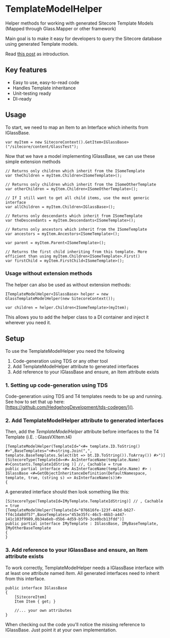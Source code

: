 # TemplateModelHelper
Helper methods for working with generated Sitecore Template Models (Mapped through Glass.Mapper or other framework)

Main goal is to make it easy for developers to query the Sitecore database using generated Template models.

Read [this post](https://sitecoreblog.marklowe.ch/2016/01/querying-generated-template-models/ "this post") as introduction.

## Key features
* Easy to use, easy-to-read code
* Handles Template inheritance
* Unit-testing ready
* DI-ready

## Usage

To start, we need to map an Item to an Interface which inherits from IGlassBase.
	
    var myItem = new SitecoreContext().GetItem<IGlassBase>("/sitecore/content/GlassTest");

Now that we have a model implementing IGlassBase, we can use these simple extension methods	

    // Returns only children which inherit from the ISomeTemplate
    var theChildren = myItem.Children<ISomeTemplate>();

    // Returns only children which inherit from the ISomeOtherTemplate
    var otherChildren = myItem.Children<ISomeOtherTemplate>();

    // If I still want to get all child items, use the most generic interface
    var allChildren = myItem.Children<IGlassBase>();

    // Returns only descendants which inherit from ISomeTemplate
    var theDescendants = myItem.Descendants<ISomeTemplate>();

    // Returns only ancestors which inherit from the ISomeTemplate
    var ancestors = myItem.Ancestors<ISomeTemplate>();

    var parent = myItem.Parent<ISomeTemplate>();

    // Returns the first child inheriting from this template. More efficient than using myItem.Children<ISomeTemplate>.First()
    var firstChild = myItem.FirstChild<ISomeTemplate>();   

### Usage without extension methods

The helper can also be used as without extension methods:

    ITemplateModelHelper<IGlassBase> helper = new GlassTemplateModelHelper(new SitecoreContext());

    var children = helper.Children<ISomeTemplate>(myItem);

This allows you to add the helper class to a DI container and inject it wherever you need it. 

## Setup

To use the TemplateModelHelper you need the following

1. Code-generation using TDS or any other tool
2. Add TemplateModelHelper attribute to generated interfaces
3. Add reference to your IGlassBase and ensure, an Item attribute exists

### 1. Setting up code-generation using TDS

Code-generation using TDS and T4 templates needs to be up and running. See how to set that up here: [https://github.com/HedgehogDevelopment/tds-codegen/]().

### 2. Add TemplateModelHelper attribute to generated interfaces

Then, add the *TemplateModelHelper* attribute before interfaces to the T4 Template (i.E. : GlassVXItem.t4)

    [TemplateModelHelper(TemplateId="<#= template.ID.ToString() #>",BaseTemplates="<#=string.Join(",", template.BaseTemplates.Select(bt => bt.ID.ToString()).ToArray()) #>")]
	[SitecoreType(TemplateId=<#= AsInterfaceName(template.Name) #>Constants.TemplateIdString )] //, Cachable = true
	public partial interface <#= AsInterfaceName(template.Name) #> : IGlassBase <#=GetObjectInheritanceDefinition(DefaultNamespace, template, true, (string s) => AsInterfaceName(s))#>
	{

A generated interface should then look something like this:

    [SitecoreType(TemplateId=IMyTemplate.TemplateIdString)] // , Cachable = true
	[TemplateModelHelper(TemplateId="076616fe-123f-443d-b627-ff4c1da8df57",BaseTemplates="453e35fc-46c5-46b3-a447-141c103f9989,0b34a6eb-d5b6-4d59-b5f9-3ce0bcb13fdd")]
    public partial interface IMyTemplate : IGlassBase, IMyBaseTemplate, IMyOtherBaseTemplate
    {
	}

### 3. Add reference to your IGlassBase and ensure, an Item attribute exists

To work correctly, TemplateModelHelper needs a IGlassBase interface with at least one attribute named *Item*. All generated interfaces need to inherit from this interface.

    public interface IGlassBase
    {
        [SitecoreItem]
        Item Item { get; }

		//... your own attributes
    } 

When checking out the code you'll notice the missing reference to IGlassBase. Just point it at your own implementation.